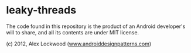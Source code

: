 leaky-threads
=============

The code found in this repository is the product of an Android developer's will to share, and all its contents are under MIT license.

(c) 2012, Alex Lockwood (www.androiddesignpatterns.com)
